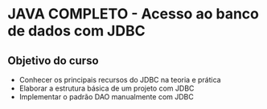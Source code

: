# JAVA COMPLETO - Acesso ao banco de dados com JDBC

## Objetivo do curso

- Conhecer os principais recursos do JDBC na teoria e prática
- Elaborar a estrutura básica de um projeto com JDBC
- Implementar o padrão DAO manualmente com JDBC
